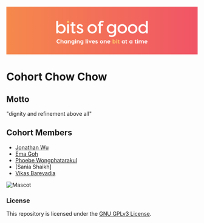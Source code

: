 ![Bits of Good](/assets/header.png)
# Cohort Chow Chow 

## Motto
"dignity and refinement above all"

## Cohort Members
* [Jonathan Wu](https://github.com/GTBitsOfGood/bootcamp/tree/fall-2020/ChowChow-jonathan)
* [Ema Goh](https://github.com/GTBitsOfGood/bootcamp/tree/fall-2020/ChowChow-Ema)
* [Phoebe Wongphatarakul](https://github.com/GTBitsOfGood/bootcamp/tree/fall-2020/ChowChow-phoebe)
* [Sania Shaikh]
* [Vikas Barevadia](https://github.com/GTBitsOfGood/bootcamp/tree/fall-2020/ChowChow-vikas)


![Mascot](https://s3.amazonaws.com/cdn-origin-etr.akc.org/wp-content/uploads/2017/11/04141411/Chow-Chow-puppies-on-a-white-background.20200502223501540.jpg)

### License

This repository is licensed under the [GNU GPLv3 License](/LICENSE.txt).
